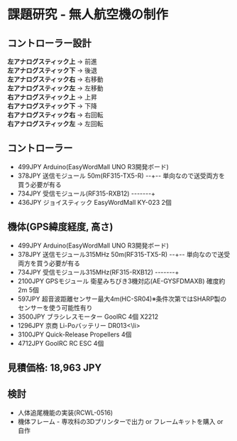 # 課題研究 - 無人航空機の制作

<h2>コントローラー設計</h2>
<strong>左アナログスティック上</strong> -> 前進<br>
<strong>左アナログスティック下</strong> -> 後退<br>
<strong>左アナログスティック右</strong> -> 右移動<br>
<strong>左アナログスティック左</strong> -> 左移動<br>
<strong>右アナログスティック上</strong> -> 上昇<br>
<strong>右アナログスティック下</strong> -> 下降<br>
<strong>右アナログスティック右</strong> -> 右回転<br>
<strong>右アナログスティック左</strong> -> 左回転<br>

<h2>コントローラー</h2>
<ul>
	<li>499JPY Arduino(EasyWordMall UNO R3開発ボード)</li>
	<li>378JPY 送信モジュール 50m(RF315-TX5-R) --+-- 単向なので送受両方を買う必要が有る</li>
	<li>734JPY 受信モジュール(RF315-RXB12) -------+</li>
	<li>436JPY ジョイスティック EasyWordMall KY-023  2個</li>
</ul>

<h2>機体(GPS緯度経度, 高さ)</h2>
<ul>
	<li>499JPY Arduino(EasyWordMall UNO R3開発ボード)</li>
	<li>378JPY 送信モジュール315MHz 50m(RF315-TX5-R) --+-- 単向なので送受両方を買う必要が有る</li>
	<li>734JPY 受信モジュール315MHz(RF315-RXB12) -------+</li>
	<li>2100JPY GPSモジュール 衛星みちびき3機対応(AE-GYSFDMAXB) 確度約2m 5個</li>
	<li>597JPY 超音波距離センサー最大4m(HC-SR04)※条件次第ではSHARP製のセンサーを使う可能性有り</li>
	<li>3500JPY ブラシレスモーター GoolRC 4個 X2212</li>
	<li>1296JPY 京商 Li-Poバッテリー DR013<\li>
	<li>3100JPY Quick-Release Propellers 4個</li>
	<li>4712JPY GoolRC RC ESC 4個</li>
</ul>
		
<h2>見積価格: 18,963 JPY</h2>

<h2>検討</h2>
<ul>
	<li>人体追尾機能の実装(RCWL-0516)</li>
	<li>機体フレーム - 専攻科の3Dプリンターで出力 or フレームキットを購入 or 自作
</ul>
